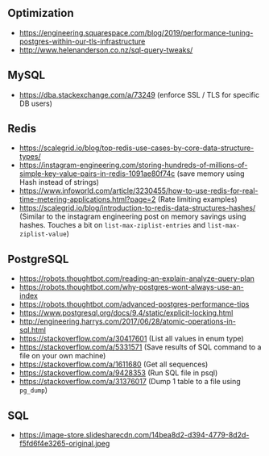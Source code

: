 ## Optimization

- https://engineering.squarespace.com/blog/2019/performance-tuning-postgres-within-our-tls-infrastructure
- http://www.helenanderson.co.nz/sql-query-tweaks/


## MySQL

- https://dba.stackexchange.com/a/73249 (enforce SSL / TLS for specific DB users)


## Redis

- https://scalegrid.io/blog/top-redis-use-cases-by-core-data-structure-types/
- https://instagram-engineering.com/storing-hundreds-of-millions-of-simple-key-value-pairs-in-redis-1091ae80f74c (save memory using Hash instead of strings)
- https://www.infoworld.com/article/3230455/how-to-use-redis-for-real-time-metering-applications.html?page=2 (Rate limiting examples)
- https://scalegrid.io/blog/introduction-to-redis-data-structures-hashes/ (Similar to the instagram engineering post on memory savings using hashes. Touches a bit on `list-max-ziplist-entries` and `list-max-ziplist-value`)


## PostgreSQL

- https://robots.thoughtbot.com/reading-an-explain-analyze-query-plan
- https://robots.thoughtbot.com/why-postgres-wont-always-use-an-index
- https://robots.thoughtbot.com/advanced-postgres-performance-tips
- https://www.postgresql.org/docs/9.4/static/explicit-locking.html
- http://engineering.harrys.com/2017/06/28/atomic-operations-in-sql.html
- https://stackoverflow.com/a/30417601 (List all values in enum type)
- https://stackoverflow.com/a/5331571 (Save results of SQL command to a file on your own machine)
- https://stackoverflow.com/a/1611680 (Get all sequences)
- https://stackoverflow.com/a/9428353 (Run SQL file in psql)
- https://stackoverflow.com/a/31376017 (Dump 1 table to a file using `pg_dump`)


## SQL

- https://image-store.slidesharecdn.com/14bea8d2-d394-4779-8d2d-f5fd6f4e3265-original.jpeg
